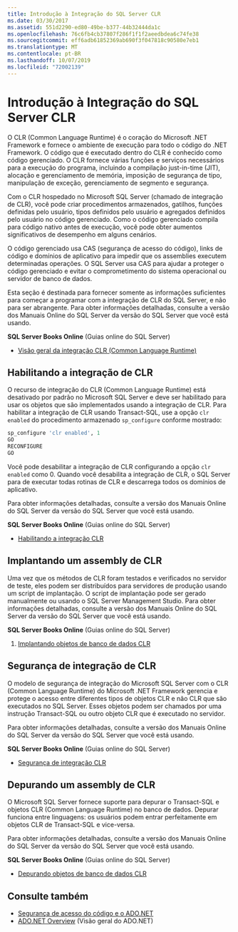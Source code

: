 ```yaml
---
title: Introdução à Integração do SQL Server CLR
ms.date: 03/30/2017
ms.assetid: 551d2290-ed80-49be-b377-44b32444da1c
ms.openlocfilehash: 76c6fb4cb37807f286f1f1f2aeedbdea6c74fe38
ms.sourcegitcommit: eff6adb61852369ab690f3f047818c90580e7eb1
ms.translationtype: MT
ms.contentlocale: pt-BR
ms.lasthandoff: 10/07/2019
ms.locfileid: "72002139"
---
```

# <a name="introduction-to-sql-server-clr-integration"></a>Introdução à Integração do SQL Server CLR
O CLR (Common Language Runtime) é o coração do Microsoft .NET Framework e fornece o ambiente de execução para todo o código do .NET Framework. O código que é executado dentro do CLR é conhecido como código gerenciado. O CLR fornece várias funções e serviços necessários para a execução do programa, incluindo a compilação just-in-time (JIT), alocação e gerenciamento de memória, imposição de segurança de tipo, manipulação de exceção, gerenciamento de segmento e segurança.  
  
 Com o CLR hospedado no Microsoft SQL Server (chamado de integração de CLR), você pode criar procedimentos armazenados, gatilhos, funções definidas pelo usuário, tipos definidos pelo usuário e agregados definidos pelo usuário no código gerenciado. Como o código gerenciado compila para código nativo antes de execução, você pode obter aumentos significativos de desempenho em alguns cenários.  
  
 O código gerenciado usa CAS (segurança de acesso do código), links de código e domínios de aplicativo para impedir que os assemblies executem determinadas operações. O SQL Server usa CAS para ajudar a proteger o código gerenciado e evitar o comprometimento do sistema operacional ou servidor de banco de dados.  
  
 Esta seção é destinada para fornecer somente as informações suficientes para começar a programar com a integração de CLR do SQL Server, e não para ser abrangente. Para obter informações detalhadas, consulte a versão dos Manuais Online do SQL Server da versão do SQL Server que você está usando.  
  
 **SQL Server Books Online** (Guias online do SQL Server)  
  
- [Visão geral da integração CLR (Common Language Runtime)](https://go.microsoft.com/fwlink/?LinkId=115242)  
  
## <a name="enabling-clr-integration"></a>Habilitando a integração de CLR  
 O recurso de integração do CLR (Common Language Runtime) está desativado por padrão no Microsoft SQL Server e deve ser habilitado para usar os objetos que são implementados usando a integração de CLR. Para habilitar a integração de CLR usando Transact-SQL, use a opção `clr enabled` do procedimento armazenado `sp_configure` conforme mostrado:  
  
```sql  
sp_configure 'clr enabled', 1  
GO  
RECONFIGURE  
GO  
```  
  
 Você pode desabilitar a integração de CLR configurando a opção `clr enabled` como 0. Quando você desabilita a integração de CLR, o SQL Server para de executar todas rotinas de CLR e descarrega todos os domínios de aplicativo.  
  
 Para obter informações detalhadas, consulte a versão dos Manuais Online do SQL Server da versão do SQL Server que você está usando.  
  
 **SQL Server Books Online** (Guias online do SQL Server)  
  
- [Habilitando a integração CLR](https://go.microsoft.com/fwlink/?LinkId=115230)  
  
## <a name="deploying-a-clr-assembly"></a>Implantando um assembly de CLR  
 Uma vez que os métodos de CLR foram testados e verificados no servidor de teste, eles podem ser distribuídos para servidores de produção usando um script de implantação. O script de implantação pode ser gerado manualmente ou usando o SQL Server Management Studio. Para obter informações detalhadas, consulte a versão dos Manuais Online do SQL Server da versão do SQL Server que você está usando.  
  
 **SQL Server Books Online** (Guias online do SQL Server)  
  
1. [Implantando objetos de banco de dados CLR](https://go.microsoft.com/fwlink/?LinkId=115232)  
  
## <a name="clr-integration-security"></a>Segurança de integração de CLR  
 O modelo de segurança de integração do Microsoft SQL Server com o CLR (Common Language Runtime) do Microsoft .NET Framework gerencia e protege o acesso entre diferentes tipos de objetos CLR e não CLR que são executados no SQL Server. Esses objetos podem ser chamados por uma instrução Transact-SQL ou outro objeto CLR que é executado no servidor.  
  
 Para obter informações detalhadas, consulte a versão dos Manuais Online do SQL Server da versão do SQL Server que você está usando.  
  
 **SQL Server Books Online** (Guias online do SQL Server)  
  
- [Segurança de integração CLR](https://go.microsoft.com/fwlink/?LinkId=115234)  
  
## <a name="debugging-a-clr-assembly"></a>Depurando um assembly de CLR  
 O Microsoft SQL Server fornece suporte para depurar o Transact-SQL e objetos CLR (Common Language Runtime) no banco de dados. Depurar funciona entre linguagens: os usuários podem entrar perfeitamente em objetos CLR de Transact-SQL e vice-versa.  
  
 Para obter informações detalhadas, consulte a versão dos Manuais Online do SQL Server da versão do SQL Server que você está usando.  
  
 **SQL Server Books Online** (Guias online do SQL Server)  
  
- [Depurando objetos de banco de dados CLR](https://go.microsoft.com/fwlink/?LinkId=115236)  
  
## <a name="see-also"></a>Consulte também

- [Segurança de acesso do código e o ADO.NET](../code-access-security.md)
- [ADO.NET Overview](../ado-net-overview.md) (Visão geral do ADO.NET)

